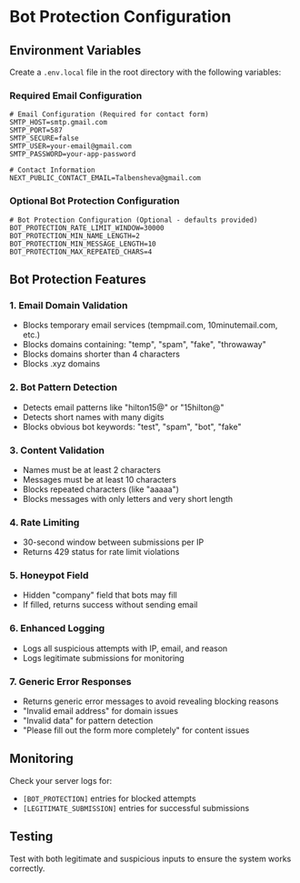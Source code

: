 # Bot Protection Configuration

## Environment Variables

Create a `.env.local` file in the root directory with the following variables:

### Required Email Configuration
```env
# Email Configuration (Required for contact form)
SMTP_HOST=smtp.gmail.com
SMTP_PORT=587
SMTP_SECURE=false
SMTP_USER=your-email@gmail.com
SMTP_PASSWORD=your-app-password

# Contact Information
NEXT_PUBLIC_CONTACT_EMAIL=Talbensheva@gmail.com
```

### Optional Bot Protection Configuration
```env
# Bot Protection Configuration (Optional - defaults provided)
BOT_PROTECTION_RATE_LIMIT_WINDOW=30000
BOT_PROTECTION_MIN_NAME_LENGTH=2
BOT_PROTECTION_MIN_MESSAGE_LENGTH=10
BOT_PROTECTION_MAX_REPEATED_CHARS=4
```

## Bot Protection Features

### 1. Email Domain Validation
- Blocks temporary email services (tempmail.com, 10minutemail.com, etc.)
- Blocks domains containing: "temp", "spam", "fake", "throwaway"
- Blocks domains shorter than 4 characters
- Blocks .xyz domains

### 2. Bot Pattern Detection
- Detects email patterns like "hilton15@" or "15hilton@"
- Detects short names with many digits
- Blocks obvious bot keywords: "test", "spam", "bot", "fake"

### 3. Content Validation
- Names must be at least 2 characters
- Messages must be at least 10 characters
- Blocks repeated characters (like "aaaaa")
- Blocks messages with only letters and very short length

### 4. Rate Limiting
- 30-second window between submissions per IP
- Returns 429 status for rate limit violations

### 5. Honeypot Field
- Hidden "company" field that bots may fill
- If filled, returns success without sending email

### 6. Enhanced Logging
- Logs all suspicious attempts with IP, email, and reason
- Logs legitimate submissions for monitoring

### 7. Generic Error Responses
- Returns generic error messages to avoid revealing blocking reasons
- "Invalid email address" for domain issues
- "Invalid data" for pattern detection
- "Please fill out the form more completely" for content issues

## Monitoring

Check your server logs for:
- `[BOT_PROTECTION]` entries for blocked attempts
- `[LEGITIMATE_SUBMISSION]` entries for successful submissions

## Testing

Test with both legitimate and suspicious inputs to ensure the system works correctly.
